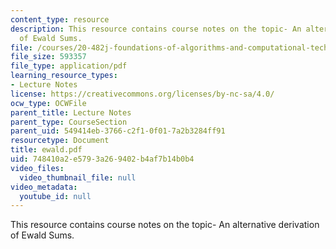 ```yaml
---
content_type: resource
description: This resource contains course notes on the topic- An alternative derivation
  of Ewald Sums.
file: /courses/20-482j-foundations-of-algorithms-and-computational-techniques-in-systems-biology-spring-2006/748410a2e5793a269402b4af7b14b0b4_ewald.pdf
file_size: 593357
file_type: application/pdf
learning_resource_types:
- Lecture Notes
license: https://creativecommons.org/licenses/by-nc-sa/4.0/
ocw_type: OCWFile
parent_title: Lecture Notes
parent_type: CourseSection
parent_uid: 549414eb-3766-c2f1-0f01-7a2b3284ff91
resourcetype: Document
title: ewald.pdf
uid: 748410a2-e579-3a26-9402-b4af7b14b0b4
video_files:
  video_thumbnail_file: null
video_metadata:
  youtube_id: null
---
```

This resource contains course notes on the topic- An alternative derivation of Ewald Sums.